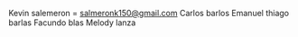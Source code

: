 Kevin salemeron = salmeronk150@gmail.com
Carlos barlos
Emanuel thiago barlas
Facundo blas
Melody lanza
